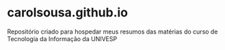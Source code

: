 # carolsousa.github.io
Repositório criado para hospedar meus resumos das matérias do curso de Tecnologia da Informação da UNIVESP

